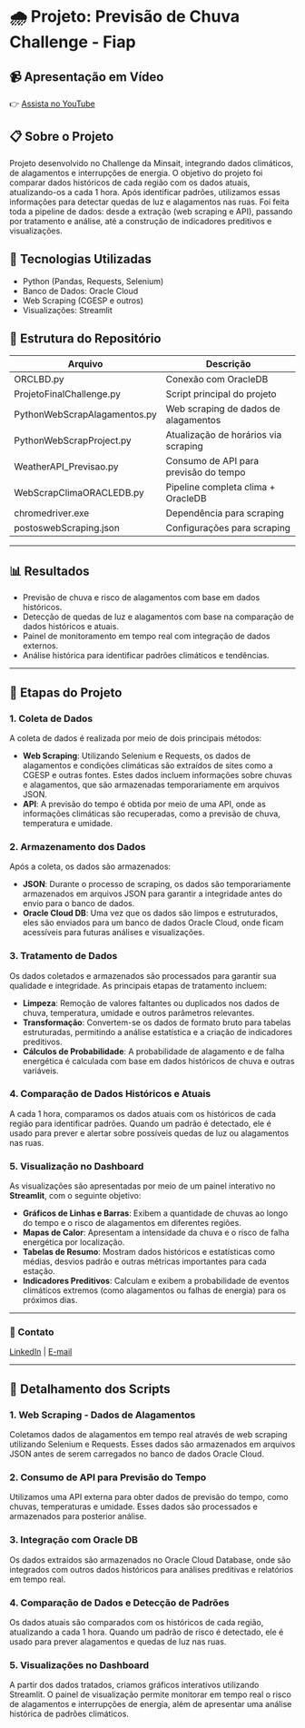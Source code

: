 # 🌧️ Projeto: Previsão de Chuva Challenge - Fiap

## 📹 Apresentação em Vídeo
👉 [Assista no YouTube](https://youtu.be/g3v8oBnwTHE)

## 📋 Sobre o Projeto
Projeto desenvolvido no Challenge da Minsait, integrando dados climáticos, de alagamentos e interrupções de energia. O objetivo do projeto foi comparar dados históricos de cada região com os dados atuais, atualizando-os a cada 1 hora. Após identificar padrões, utilizamos essas informações para detectar quedas de luz e alagamentos nas ruas. Foi feita toda a pipeline de dados: desde a extração (web scraping e API), passando por tratamento e análise, até a construção de indicadores preditivos e visualizações.

## 🔗 Tecnologias Utilizadas
- Python (Pandas, Requests, Selenium)
- Banco de Dados: Oracle Cloud
- Web Scraping (CGESP e outros)
- Visualizações: Streamlit

## 📂 Estrutura do Repositório
| Arquivo                    | Descrição |
|-------------------|------------------|
| ORCLBD.py                   | Conexão com OracleDB |
| ProjetoFinalChallenge.py   | Script principal do projeto |
| PythonWebScrapAlagamentos.py | Web scraping de dados de alagamentos |
| PythonWebScrapProject.py | Atualização de horários via scraping |
| WeatherAPI_Previsao.py | Consumo de API para previsão do tempo |
| WebScrapClimaORACLEDB.py | Pipeline completa clima + OracleDB |
| chromedriver.exe | Dependência para scraping |
| postoswebScraping.json | Configurações para scraping |

---

## 📊 Resultados
- Previsão de chuva e risco de alagamentos com base em dados históricos.
- Detecção de quedas de luz e alagamentos com base na comparação de dados históricos e atuais.
- Painel de monitoramento em tempo real com integração de dados externos.
- Análise histórica para identificar padrões climáticos e tendências.

---

## 🔄 Etapas do Projeto

### 1. **Coleta de Dados**
A coleta de dados é realizada por meio de dois principais métodos:
- **Web Scraping**: Utilizando Selenium e Requests, os dados de alagamentos e condições climáticas são extraídos de sites como a CGESP e outras fontes. Estes dados incluem informações sobre chuvas e alagamentos, que são armazenadas temporariamente em arquivos JSON.
- **API**: A previsão do tempo é obtida por meio de uma API, onde as informações climáticas são recuperadas, como a previsão de chuva, temperatura e umidade.

### 2. **Armazenamento dos Dados**
Após a coleta, os dados são armazenados:
- **JSON**: Durante o processo de scraping, os dados são temporariamente armazenados em arquivos JSON para garantir a integridade antes do envio para o banco de dados.
- **Oracle Cloud DB**: Uma vez que os dados são limpos e estruturados, eles são enviados para um banco de dados Oracle Cloud, onde ficam acessíveis para futuras análises e visualizações.

### 3. **Tratamento de Dados**
Os dados coletados e armazenados são processados para garantir sua qualidade e integridade. As principais etapas de tratamento incluem:
- **Limpeza**: Remoção de valores faltantes ou duplicados nos dados de chuva, temperatura, umidade e outros parâmetros relevantes.
- **Transformação**: Convertem-se os dados de formato bruto para tabelas estruturadas, permitindo a análise estatística e a criação de indicadores preditivos.
- **Cálculos de Probabilidade**: A probabilidade de alagamento e de falha energética é calculada com base em dados históricos de chuva e outras variáveis.

### 4. **Comparação de Dados Históricos e Atuais**
A cada 1 hora, comparamos os dados atuais com os históricos de cada região para identificar padrões. Quando um padrão é detectado, ele é usado para prever e alertar sobre possíveis quedas de luz ou alagamentos nas ruas.

### 5. **Visualização no Dashboard**
As visualizações são apresentadas por meio de um painel interativo no **Streamlit**, com o seguinte objetivo:
- **Gráficos de Linhas e Barras**: Exibem a quantidade de chuvas ao longo do tempo e o risco de alagamentos em diferentes regiões.
- **Mapas de Calor**: Apresentam a intensidade da chuva e o risco de falha energética por localização.
- **Tabelas de Resumo**: Mostram dados históricos e estatísticas como médias, desvios padrão e outras métricas importantes para cada estação.
- **Indicadores Preditivos**: Calculam e exibem a probabilidade de eventos climáticos extremos (como alagamentos ou falhas de energia) para os próximos dias.

---

### 💼 Contato
[LinkedIn](https://www.linkedin.com/in/fabsdjr/) | [E-mail](mailto:fabdamiao@outlook.com)

---

## 📂 Detalhamento dos Scripts

### 1. **Web Scraping - Dados de Alagamentos**
Coletamos dados de alagamentos em tempo real através de web scraping utilizando Selenium e Requests. Esses dados são armazenados em arquivos JSON antes de serem carregados no banco de dados Oracle Cloud.

### 2. **Consumo de API para Previsão do Tempo**
Utilizamos uma API externa para obter dados de previsão do tempo, como chuvas, temperaturas e umidade. Esses dados são processados e armazenados para posterior análise.

### 3. **Integração com Oracle DB**
Os dados extraídos são armazenados no Oracle Cloud Database, onde são integrados com outros dados históricos para análises preditivas e relatórios em tempo real.

### 4. **Comparação de Dados e Detecção de Padrões**
Os dados atuais são comparados com os históricos de cada região, atualizando a cada 1 hora. Quando um padrão de risco é detectado, ele é usado para prever alagamentos e quedas de luz nas ruas.

### 5. **Visualizações no Dashboard**
A partir dos dados tratados, criamos gráficos interativos utilizando Streamlit. O painel de visualização permite monitorar em tempo real o risco de alagamentos e interrupções de energia, além de apresentar uma análise histórica de padrões climáticos.
